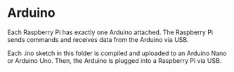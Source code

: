 # Arduino

Each Raspberry Pi has exactly one Arduino attached. The Raspberry Pi sends commands and receives data from the Arduino via USB.

Each .ino sketch in this folder is compiled and uploaded to an Arduino Nano or Arduino Uno. Then, the Arduino is plugged into a Raspberry Pi via USB.